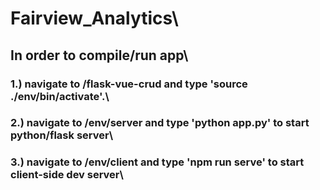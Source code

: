 # Fairview_Analytics\
## In order to compile/run app\
### 1.) navigate to /flask-vue-crud and type 'source ./env/bin/activate'.\
### 2.) navigate to /env/server and type 'python app.py' to start python/flask server\
### 3.) navigate to /env/client and type 'npm run serve' to start client-side dev server\
